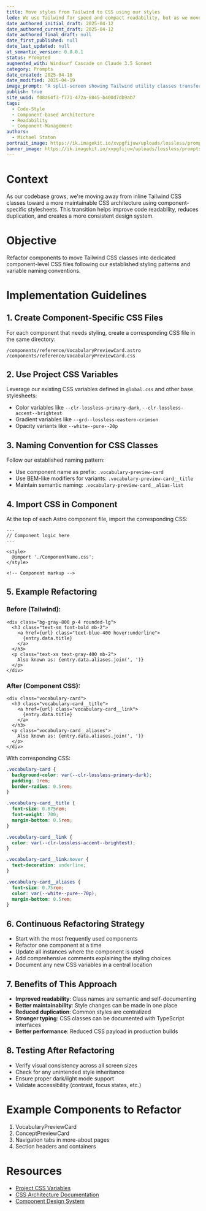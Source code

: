 ```yaml
---
title: Move styles from Tailwind to CSS using our styles
lede: We use Tailwind for speed and compact readability, but as we move to Astro, we should use CSS and try to maintain our CSS architecture
date_authored_initial_draft: 2025-04-12
date_authored_current_draft: 2025-04-12
date_authored_final_draft: null
date_first_published: null
date_last_updated: null
at_semantic_version: 0.0.0.1
status: Prompted
augmented_with: Windsurf Cascade on Claude 3.5 Sonnet
category: Prompts
date_created: 2025-04-16
date_modified: 2025-04-19
image_prompt: "A split-screen showing Tailwind utility classes transforming into organized CSS files, with a modern interface and visual cues for maintainability and style."
publish: true
site_uuid: f08a64f3-f771-472a-8845-b400d7db9ab7
tags: 
  - Code-Style
  - Component-based Architecture
  - Readability
  - Component-Management
authors:
  - Michael Staton
portrait_image: https://ik.imagekit.io/xvpgfijuw/uploads/lossless/prompts/code-style/2025-05-04_portraitimage_Move-Styles-from-Tailwind-to-CSS-using-our-Styles_4dfa4d32-332b-4860-add9-01e1029eb12d_Hct68MRky.webp
banner_image: https://ik.imagekit.io/xvpgfijuw/uploads/lossless/prompts/code-style/2025-05-04_bannerimage_Move-Styles-from-Tailwind-to-CSS-using-our-Styles_868718bd-9cb8-4225-95f2-8b20139d59c7_VSML4RzMd.webp
---
```

# Context

As our codebase grows, we're moving away from inline Tailwind CSS classes toward a more maintainable CSS architecture using component-specific stylesheets. This transition helps improve code readability, reduces duplication, and creates a more consistent design system.

# Objective

Refactor components to move Tailwind CSS classes into dedicated component-level CSS files following our established styling patterns and variable naming conventions.

# Implementation Guidelines

## 1. Create Component-Specific CSS Files

For each component that needs styling, create a corresponding CSS file in the same directory:

```
/components/reference/VocabularyPreviewCard.astro
/components/reference/VocabularyPreviewCard.css
```

## 2. Use Project CSS Variables

Leverage our existing CSS variables defined in `global.css` and other base stylesheets:

- Color variables like `--clr-lossless-primary-dark`, `--clr-lossless-accent--brightest`
- Gradient variables like `--grd--lossless-eastern-crimson`
- Opacity variants like `--white--pure--20p`

## 3. Naming Convention for CSS Classes

Follow our established naming pattern:

- Use component name as prefix: `.vocabulary-preview-card`
- Use BEM-like modifiers for variants: `.vocabulary-preview-card__title`
- Maintain semantic naming: `.vocabulary-preview-card__alias-list`

## 4. Import CSS in Component

At the top of each Astro component file, import the corresponding CSS:

```astro
---
// Component logic here
---

<style>
  @import './ComponentName.css';
</style>

<!-- Component markup -->
```

## 5. Example Refactoring

### Before (Tailwind):

```astro
<div class="bg-gray-800 p-4 rounded-lg">
  <h3 class="text-sm font-bold mb-2">
    <a href={url} class="text-blue-400 hover:underline">
      {entry.data.title}
    </a>
  </h3>
  <p class="text-xs text-gray-400 mb-2">
    Also known as: {entry.data.aliases.join(', ')}
  </p>
</div>
```

### After (Component CSS):

```astro
<div class="vocabulary-card">
  <h3 class="vocabulary-card__title">
    <a href={url} class="vocabulary-card__link">
      {entry.data.title}
    </a>
  </h3>
  <p class="vocabulary-card__aliases">
    Also known as: {entry.data.aliases.join(', ')}
  </p>
</div>
```

With corresponding CSS:

```css
.vocabulary-card {
  background-color: var(--clr-lossless-primary-dark);
  padding: 1rem;
  border-radius: 0.5rem;
}

.vocabulary-card__title {
  font-size: 0.875rem;
  font-weight: 700;
  margin-bottom: 0.5rem;
}

.vocabulary-card__link {
  color: var(--clr-lossless-accent--brightest);
}

.vocabulary-card__link:hover {
  text-decoration: underline;
}

.vocabulary-card__aliases {
  font-size: 0.75rem;
  color: var(--white--pure--70p);
  margin-bottom: 0.5rem;
}
```

## 6. Continuous Refactoring Strategy

- Start with the most frequently used components
- Refactor one component at a time
- Update all instances where the component is used
- Add comprehensive comments explaining the styling choices
- Document any new CSS variables in a central location

## 7. Benefits of This Approach

- **Improved readability**: Class names are semantic and self-documenting
- **Better maintainability**: Style changes can be made in one place
- **Reduced duplication**: Common styles are centralized
- **Stronger typing**: CSS classes can be documented with TypeScript interfaces
- **Better performance**: Reduced CSS payload in production builds

## 8. Testing After Refactoring

- Verify visual consistency across all screen sizes
- Check for any unintended style inheritance
- Ensure proper dark/light mode support
- Validate accessibility (contrast, focus states, etc.)

# Example Components to Refactor

1. VocabularyPreviewCard
2. ConceptPreviewCard
3. Navigation tabs in more-about pages
4. Section headers and containers

# Resources

- [Project CSS Variables](/site/src/styles/global.css)
- [CSS Architecture Documentation](/content/specs/css-architecture.md)
- [Component Design System](/content/specs/component-design-system.md)
